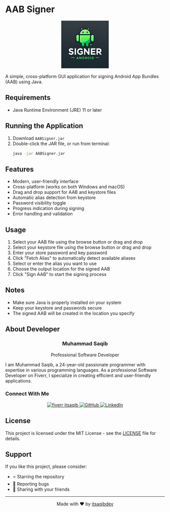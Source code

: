 # AAB Signer

<p align="center">
  <img src="https://raw.githubusercontent.com/itsaqibdev/AAB-Signer/refs/heads/main/logo.webp" alt="AAB Signer Logo" width="150"/>
</p>

A simple, cross-platform GUI application for signing Android App Bundles (AAB) using Java.

## Requirements

- Java Runtime Environment (JRE) 11 or later

## Running the Application

1. Download `AABSigner.jar`
2. Double-click the JAR file, or run from terminal:
   ```bash
   java -jar AABSigner.jar
   ```

## Features

- Modern, user-friendly interface
- Cross-platform (works on both Windows and macOS)
- Drag and drop support for AAB and keystore files
- Automatic alias detection from keystore
- Password visibility toggle
- Progress indication during signing
- Error handling and validation

## Usage

1. Select your AAB file using the browse button or drag and drop
2. Select your keystore file using the browse button or drag and drop
3. Enter your store password and key password
4. Click "Fetch Alias" to automatically detect available aliases
5. Select or enter the alias you want to use
6. Choose the output location for the signed AAB
7. Click "Sign AAB" to start the signing process

## Notes

- Make sure Java is properly installed on your system
- Keep your keystore and passwords secure
- The signed AAB will be created in the location you specify

## About Developer

<p align="center">
  <h3 align="center">Muhammad Saqib</h3>
  <p align="center">Professional Software Developer</p>
</p>

I am Muhammad Saqib, a 24-year-old passionate programmer with expertise in various programming languages. As a professional Software Developer on Fiverr, I specialize in creating efficient and user-friendly applications.

### Connect With Me

<p align="center">
  <a href="https://fiverr.com/itsaqibdev" target="_blank">
    <img src="https://img.shields.io/badge/Fiverr-1DBF73?style=for-the-badge&logo=fiverr&logoColor=white" alt="fiverr itsaqib"/>
  </a>
  <a href="https://github.com/itsaqibdev" target="_blank">
    <img src="https://img.shields.io/badge/GitHub-100000?style=for-the-badge&logo=github&logoColor=white" alt="GitHub"/>
  </a>
  <a href="https://pk.linkedin.com/in/muhammad-saqib-792985226" target="_blank">
    <img src="https://img.shields.io/badge/LinkedIn-0077B5?style=for-the-badge&logo=linkedin&logoColor=white" alt="LinkedIn"/>
  </a>
</p>

## License

This project is licensed under the MIT License - see the [LICENSE](LICENSE) file for details.

## Support

If you like this project, please consider:
- ⭐ Starring the repository
- 🐛 Reporting bugs
- 🌟 Sharing with your friends

---
<p align="center">
  Made with ❤️ by <a href="https://fiverr.com/itsaqibdev">itsaqibdev</a>
</p>
